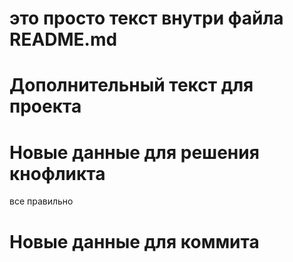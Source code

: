# это просто текст внутри файла README.md

# Дополнительный текст для проекта

# Новые данные для решения кнофликта
все правильно

# Новые данные для коммита
